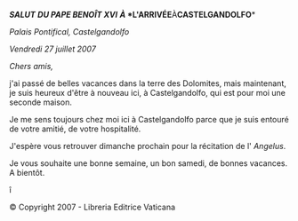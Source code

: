 ***SALUT*** ***DU PAPE BENOÎT XVI*** ***À* *L'ARRIVÉE**À**CASTELGANDOLFO***

*Palais Pontifical, Castelgandolfo*

*Vendredi 27 juillet 2007*

*Chers amis,*

j'ai passé de belles vacances dans la terre des Dolomites, mais maintenant, je suis heureux d'être à nouveau ici, à Castelgandolfo, qui est pour moi une seconde maison.

Je me sens toujours chez moi ici à Castelgandolfo parce que je suis entouré de votre amitié, de votre hospitalité.

J'espère vous retrouver dimanche prochain pour la récitation de l' *Angelus*.

Je vous souhaite une bonne semaine, un bon samedi, de bonnes vacances. A bientôt.

î

© Copyright 2007 - Libreria Editrice Vaticana